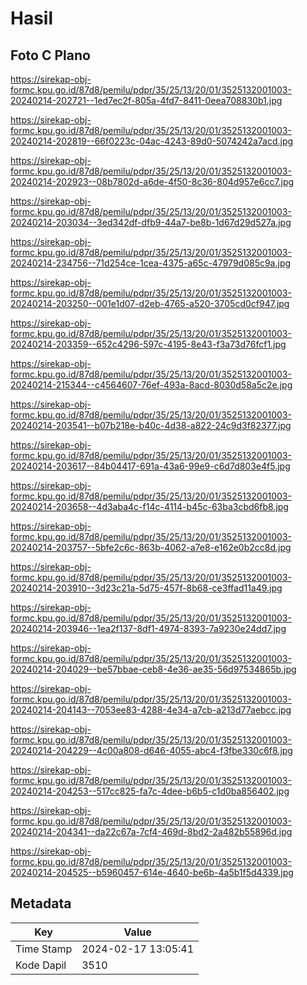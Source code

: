 # Hasil

## Foto C Plano

https://sirekap-obj-formc.kpu.go.id/87d8/pemilu/pdpr/35/25/13/20/01/3525132001003-20240214-202721--1ed7ec2f-805a-4fd7-8411-0eea708830b1.jpg

https://sirekap-obj-formc.kpu.go.id/87d8/pemilu/pdpr/35/25/13/20/01/3525132001003-20240214-202819--66f0223c-04ac-4243-89d0-5074242a7acd.jpg

https://sirekap-obj-formc.kpu.go.id/87d8/pemilu/pdpr/35/25/13/20/01/3525132001003-20240214-202923--08b7802d-a6de-4f50-8c36-804d957e6cc7.jpg

https://sirekap-obj-formc.kpu.go.id/87d8/pemilu/pdpr/35/25/13/20/01/3525132001003-20240214-203034--3ed342df-dfb9-44a7-be8b-1d67d29d527a.jpg

https://sirekap-obj-formc.kpu.go.id/87d8/pemilu/pdpr/35/25/13/20/01/3525132001003-20240214-234756--71d254ce-1cea-4375-a65c-47979d085c9a.jpg

https://sirekap-obj-formc.kpu.go.id/87d8/pemilu/pdpr/35/25/13/20/01/3525132001003-20240214-203250--001e1d07-d2eb-4765-a520-3705cd0cf947.jpg

https://sirekap-obj-formc.kpu.go.id/87d8/pemilu/pdpr/35/25/13/20/01/3525132001003-20240214-203359--652c4296-597c-4195-8e43-f3a73d76fcf1.jpg

https://sirekap-obj-formc.kpu.go.id/87d8/pemilu/pdpr/35/25/13/20/01/3525132001003-20240214-215344--c4564607-76ef-493a-8acd-8030d58a5c2e.jpg

https://sirekap-obj-formc.kpu.go.id/87d8/pemilu/pdpr/35/25/13/20/01/3525132001003-20240214-203541--b07b218e-b40c-4d38-a822-24c9d3f82377.jpg

https://sirekap-obj-formc.kpu.go.id/87d8/pemilu/pdpr/35/25/13/20/01/3525132001003-20240214-203617--84b04417-691a-43a6-99e9-c6d7d803e4f5.jpg

https://sirekap-obj-formc.kpu.go.id/87d8/pemilu/pdpr/35/25/13/20/01/3525132001003-20240214-203658--4d3aba4c-f14c-4114-b45c-63ba3cbd6fb8.jpg

https://sirekap-obj-formc.kpu.go.id/87d8/pemilu/pdpr/35/25/13/20/01/3525132001003-20240214-203757--5bfe2c6c-863b-4062-a7e8-e162e0b2cc8d.jpg

https://sirekap-obj-formc.kpu.go.id/87d8/pemilu/pdpr/35/25/13/20/01/3525132001003-20240214-203910--3d23c21a-5d75-457f-8b68-ce3ffad11a49.jpg

https://sirekap-obj-formc.kpu.go.id/87d8/pemilu/pdpr/35/25/13/20/01/3525132001003-20240214-203946--1ea2f137-8df1-4974-8393-7a9230e24dd7.jpg

https://sirekap-obj-formc.kpu.go.id/87d8/pemilu/pdpr/35/25/13/20/01/3525132001003-20240214-204029--be57bbae-ceb8-4e36-ae35-56d97534865b.jpg

https://sirekap-obj-formc.kpu.go.id/87d8/pemilu/pdpr/35/25/13/20/01/3525132001003-20240214-204143--7053ee83-4288-4e34-a7cb-a213d77aebcc.jpg

https://sirekap-obj-formc.kpu.go.id/87d8/pemilu/pdpr/35/25/13/20/01/3525132001003-20240214-204229--4c00a808-d646-4055-abc4-f3fbe330c6f8.jpg

https://sirekap-obj-formc.kpu.go.id/87d8/pemilu/pdpr/35/25/13/20/01/3525132001003-20240214-204253--517cc825-fa7c-4dee-b6b5-c1d0ba856402.jpg

https://sirekap-obj-formc.kpu.go.id/87d8/pemilu/pdpr/35/25/13/20/01/3525132001003-20240214-204341--da22c67a-7cf4-469d-8bd2-2a482b55896d.jpg

https://sirekap-obj-formc.kpu.go.id/87d8/pemilu/pdpr/35/25/13/20/01/3525132001003-20240214-204525--b5960457-614e-4640-be6b-4a5b1f5d4339.jpg


## Metadata

| Key        | Value               |
| ---------- | ------------------- |
| Time Stamp | 2024-02-17 13:05:41 |
| Kode Dapil | 3510                |



